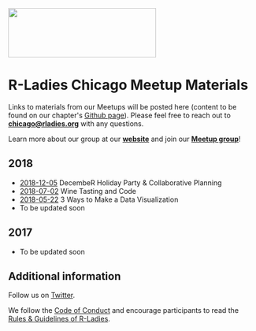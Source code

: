 <img src="https://github.com/rladies/starter-kit/blob/master/logo/R-LadiesGlobal_RBG_online_LogoWithText_Horizontal.png" data-canonical-src="https://github.com/rladies/starter-kit/blob/master/logo/R-LadiesGlobal_RBG_online_LogoWithText_Horizontal.png" width="300" height="100" />

# R-Ladies Chicago Meetup Materials

Links to materials from our Meetups will be posted here (content to be found on our chapter's [Github page](https://github.com/rladies-chicago)). Please feel free to reach out to **chicago@rladies.org** with any questions.

Learn more about our group at our **[website](https://rladieschicago.org/)** and join our **[Meetup group](https://www.meetup.com/rladies-chicago/)**! 


## 2018
* [2018-12-05](https://github.com/rladies-chicago/2018-12-05-meetup) DecembeR Holiday Party & Collaborative Planning
* [2018-07-02](https://github.com/rladies-chicago/2018-07-02-wine-tasting) Wine Tasting and Code 
* [2018-05-22](https://github.com/rladies-chicago/May_2018_Data_Visualization) 3 Ways to Make a Data Visualization
* To be updated soon

## 2017
* To be updated soon

## Additional information

Follow us on [Twitter](https://twitter.com/RLadiesChicago).

We follow the [Code of Conduct](https://github.com/rladies/starter-kit/wiki/Code-of-Conduct) and encourage participants to read the [Rules & Guidelines of R-Ladies](https://github.com/rladies/starter-kit/blob/master/R-Ladies_RulesGuidelines.pdf).